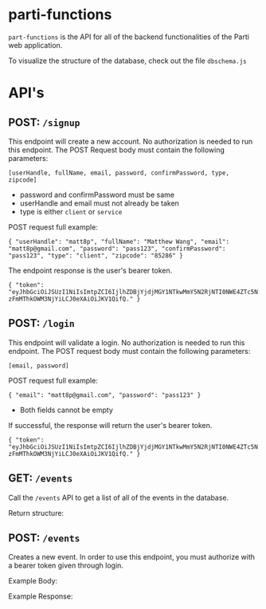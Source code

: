 # parti-functions

`part-functions` is the API for all of the backend functionalities of the Parti web application.

To visualize the structure of the database, check out the file `dbschema.js`

# API's

## POST: `/signup`

This endpoint will create a new account. No authorization is needed to run this endpoint. The POST Request body must contain the following parameters:

`[userHandle, fullName, email, password, confirmPassword, type, zipcode]`

- password and confirmPassword must be same
- userHandle and email must not already be taken
- type is either `client` or `service`

POST request full example:

`{ "userHandle": "matt8p", "fullName": "Matthew Wang", "email": "matt8p@gmail.com", "password": "pass123", "confirmPassword": "pass123", "type": "client", "zipcode": "85286" }`

The endpoint response is the user's bearer token.

`{ "token": "eyJhbGciOiJSUzI1NiIsImtpZCI6IjlhZDBjYjdjMGY1NTkwMmY5N2RjNTI0NWE4ZTc5NzFmMThkOWM3NjYiLCJ0eXAiOiJKV1QifQ." }`

## POST: `/login`

This endpoint will validate a login. No authorization is needed to run this endpoint. The POST request body must contain the following parameters:

`[email, password]`

POST request full example:

`{ "email": "matt8p@gmail.com", "password": "pass123" }`

- Both fields cannot be empty

If successful, the response will return the user's bearer token.

`{ "token": "eyJhbGciOiJSUzI1NiIsImtpZCI6IjlhZDBjYjdjMGY1NTkwMmY5N2RjNTI0NWE4ZTc5NzFmMThkOWM3NjYiLCJ0eXAiOiJKV1QifQ." }`

## GET: `/events`

Call the `/events` API to get a list of all of the events in the database.

Return structure:

## POST: `/events`

Creates a new event. In order to use this endpoint, you must authorize with a bearer token given through login.

Example Body:

Example Response:
